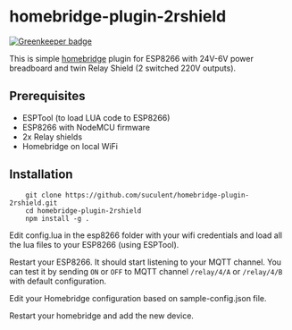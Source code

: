 # homebridge-plugin-2rshield

[![Greenkeeper badge](https://badges.greenkeeper.io/suculent/homebridge-plugin-rshield.svg)](https://greenkeeper.io/)

This is simple [homebridge](https://github.com/nfarina/homebridge) plugin for ESP8266 with 24V-6V power breadboard and twin Relay Shield (2 switched 220V outputs).

## Prerequisites

* ESPTool (to load LUA code to ESP8266)
* ESP8266 with NodeMCU firmware
* 2x Relay shields
* Homebridge on local WiFi

## Installation

```
    git clone https://github.com/suculent/homebridge-plugin-2rshield.git
    cd homebridge-plugin-2rshield
    npm install -g .
```

Edit config.lua in the esp8266 folder with your wifi credentials and load all the lua files to your ESP8266 (using ESPTool).

Restart your ESP8266. It should start listening to your MQTT channel. You can test it by sending `ON` or `OFF` to MQTT channel `/relay/4/A` or `/relay/4/B` with default configuration.

Edit your Homebridge configuration based on sample-config.json file.

Restart your homebridge and add the new device.
